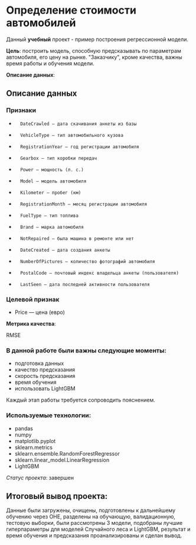 # Определение стоимости автомобилей

Данный **учебный** проект - пример построения регрессионной модели. 

**Цель**: построить модель, способную предсказывать по параметрам автомобиля, его цену на рынке. "Заказчику", кроме качества, важны время работы и обучения модели.  

**Описание данных**:
## Описание данных

### Признаки
* 		DateCrawled — дата скачивания анкеты из базы
* 		VehicleType — тип автомобильного кузова
* 		RegistrationYear — год регистрации автомобиля
* 		Gearbox — тип коробки передач
* 		Power — мощность (л. с.)
* 		Model — модель автомобиля
* 		Kilometer — пробег (км)
* 		RegistrationMonth — месяц регистрации автомобиля
* 		FuelType — тип топлива
* 		Brand — марка автомобиля
* 		NotRepaired — была машина в ремонте или нет
* 		DateCreated — дата создания анкеты
* 		NumberOfPictures — количество фотографий автомобиля
* 		PostalCode — почтовый индекс владельца анкеты (пользователя)
* 		LastSeen — дата последней активности пользователя
### Целевой признак
* Price — цена (евро)


**Метрика качества**:
  
RMSE



### В данной работе были важны следующие моменты:

- подготовка данных
- качество предсказания
- скорость предсказания
- время обучения
- использовать LightGBM

  
Каждый этап работы требуется сопроводить пояснением.  

### Используемые технологии:

* pandas
* numpy
* matplotlib.pyplot
* sklearn.metrics
* sklearn.ensemble.RandomForestRegressor
* sklearn.linear_model.LinearRegression
* LightGBM

*Статус проекта*: завершен

## Итоговый вывод проекта: 

Данные были загружены, очищены, подготовлены к дальнейшему обучению через OHE, разделены на обучающую, валидационную, тестовую выборки, были рассмотрены 3 модели, подобраны лучшие гиперпараметры для моделей Случайного леса и LightGBM, результат и время обучения и предсказания проанализированы и сделан вывод.

